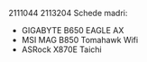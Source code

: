 2111044
2113204
Schede madri:
- GIGABYTE B650 EAGLE AX
- MSI MAG B850 Tomahawk Wifi
- ASRock X870E Taichi
